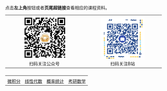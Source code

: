 点击**左上角**按钮或者**页尾超链接**查看相应的课程资料。



<table>
    <tr>
        <td ><center><img src="pic/wx.jpg" height = "60%" width = "60%" ><br />扫码关注公众号 </center></td>
        <td ><center><img src="pic/BZ.png" height = "60%" width = "60%"><br />扫码关注B站</center></td>
    </tr>
</table>



<table border="0" cellpadding="1" width="300">
    <caption ></caption>
    <tr>
	     <td>
		</td>
          <td>
		</td>
          <td>
		</td>
          <td>
		</td>
	  </tr>
	  <tr>
	     <td>
		 <a href='./wjf/index'>微积分</a>
		</td>
          <td>
		 <a href='./xxds/index'>线性代数</a>
		</td>
          <td>
		 <a href='./gltj/index'>概率统计</a>
		</td>
          <td>
		 <a href='./kysx/index'>考研数学</a>
		</td>
	  </tr>
   </table>

